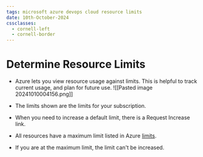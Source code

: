 ```yaml
---
tags: microsoft azure devops cloud resource limits
date: 10th-October-2024
cssclasses:
  - cornell-left
  - cornell-border
---
```


# Determine Resource Limits

- Azure lets you view resource usage against limits.  This is helpful to track current usage, and plan for future use.
![[Pasted image 20241010004156.png]]

- The limits shown are the limits for your subscription.
- When you need to increase a default limit, there is a Request Increase link.
- All resources have a maximum limit listed in Azure [limits](https://learn.microsoft.com/en-us/azure/azure-subscription-service-limits?toc=%2fazure%2fnetworking%2ftoc.json).
- If you are at the maximum limit, the limit can't be increased.